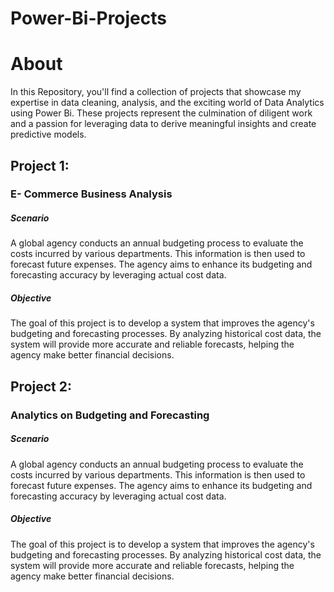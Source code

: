 # Power-Bi-Projects
# About
In this Repository, you'll find a collection of projects that showcase my expertise in data cleaning, analysis, and the exciting world of Data Analytics using Power Bi. These projects represent the culmination of diligent work and a passion for leveraging data to derive meaningful insights and create predictive models. 
## Project 1: 
### E- Commerce Business Analysis
##### Scenario
A global agency conducts an annual budgeting process to evaluate the costs incurred by various departments. This information is then used to forecast future expenses. The agency aims to enhance its budgeting and forecasting accuracy by leveraging actual cost data.

##### Objective
The goal of this project is to develop a system that improves the agency's budgeting and forecasting processes. By analyzing historical cost data, the system will provide more accurate and reliable forecasts, helping the agency make better financial decisions.

## Project 2: 
### Analytics on Budgeting and Forecasting
##### Scenario
A global agency conducts an annual budgeting process to evaluate the costs incurred by various departments. This information is then used to forecast future expenses. The agency aims to enhance its budgeting and forecasting accuracy by leveraging actual cost data.

##### Objective
The goal of this project is to develop a system that improves the agency's budgeting and forecasting processes. By analyzing historical cost data, the system will provide more accurate and reliable forecasts, helping the agency make better financial decisions.
